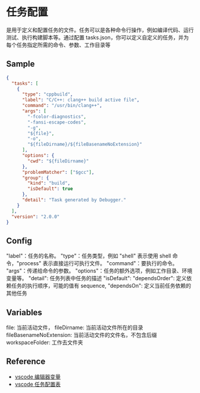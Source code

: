 # 任务配置
是用于定义和配置任务的文件。任务可以是各种命令行操作，例如编译代码、运行测试、执行构建脚本等。通过配置 tasks.json，你可以定义自定义的任务，并为每个任务指定所需的命令、参数、工作目录等



## Sample
```json
{
  "tasks": [
    {
      "type": "cppbuild",
      "label": "C/C++: clang++ build active file",
      "command": "/usr/bin/clang++",
      "args": [
        "-fcolor-diagnostics",
        "-fansi-escape-codes",
        "-g",
        "${file}",
        "-o",
        "${fileDirname}/${fileBasenameNoExtension}"
      ],
      "options": {
        "cwd": "${fileDirname}"
      },
      "problemMatcher": ["$gcc"],
      "group": {
        "kind": "build",
        "isDefault": true
      },
      "detail": "Task generated by Debugger."
    }
  ],
  "version": "2.0.0"
}
```

## Config
"label"：任务的名称。
"type"：任务类型，例如 "shell" 表示使用 shell 命令，"process" 表示直接运行可执行文件。
"command"：要执行的命令。
"args"：传递给命令的参数。
"options"：任务的额外选项，例如工作目录、环境变量等。
"detail": 任务列表中任务的描述
"isDefault": 
"dependsOrder": 定义依赖任务的执行顺序，可能的值有 sequence,
"dependsOn": 定义当前任务依赖的其他任务

## Variables
file: 当前活动文件，
fileDirname: 当前活动文件所在的目录
fileBasenameNoExtension: 当前活动文件的文件名，不包含后缀
workspaceFolder: 工作去文件夹

## Reference
- [vscode 编辑器变量](https://code.visualstudio.com/docs/editor/variables-reference)
- [vscode 任务配置表](https://code.visualstudio.com/docs/editor/tasks-appendix)